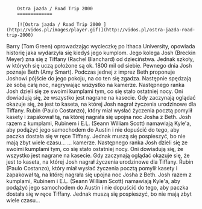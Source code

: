 
        Ostra jazda / Road Trip 2000 
        =============
        
        [![Ostra jazda / Road Trip 2000 ](http://vidos.pl/images/player.gif)](http://vidos.pl/ostra-jazda-road-trip-2000)
        
        
 Barry (Tom Green) oprowadzając wycieczkę po Ithaca University, opowiada historię jaka wydarzyła się kiedyś jego kumplom. Jego kolega Josh (Breckin Meyer) zna się z Tiffany (Rachel Blanchard) od dzieciństwa. Jednak szkoły, w których się uczą położone są ok. 1800 mil od siebie. Pewnego dnia Josh poznaje Beth (Amy Smart). Podczas jednej z imprez Beth proponuje Joshowi pójście do jego pokoju, na co ten się zgadza. Następnie spędzają ze sobą całą noc, nagrywając wszystko na kamerze. Następnego ranka Josh dzieli się ze swoimi kumplami tym, co się stało ostatniej nocy. Oni dowiadują się, że wszystko jest nagrane na kasecie. Gdy zaczynają oglądać okazuje się, że jest to kaseta, na której Josh nagrał życzenia urodzinowe dla Tiffany. Rubin (Paulo Costanzo), który miał wysłać życzenia pocztą pomylił kasety i zapakował tą, na której nagrała się upojna noc Josha z Beth. Josh razem z kumplami, Rubinem i E.L. (Seann William Scott) namawiają Kyle'a, aby podążyć jego samochodem do Austin i nie dopuścić do tego, aby paczka dostała się w ręce Tiffany. Jednak muszą się pospieszyć, bo nie mają zbyt wiele czasu...  ... kamerze. Następnego ranka Josh dzieli się ze swoimi kumplami tym, co się stało ostatniej nocy. Oni dowiadują się, że wszystko jest nagrane na kasecie. Gdy zaczynają oglądać okazuje się, że jest to kaseta, na której Josh nagrał życzenia urodzinowe dla Tiffany. Rubin (Paulo Costanzo), który miał wysłać życzenia pocztą pomylił kasety i zapakował tą, na której nagrała się upojna noc Josha z Beth. Josh razem z kumplami, Rubinem i E.L. (Seann William Scott) namawiają Kyle'a, aby podążyć jego samochodem do Austin i nie dopuścić do tego, aby paczka dostała się w ręce Tiffany. Jednak muszą się pospieszyć, bo nie mają zbyt wiele czasu...
    